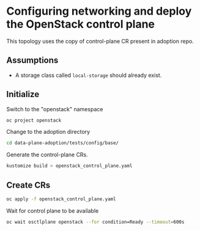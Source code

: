 # Configuring networking and deploy the OpenStack control plane
This topology uses the copy of control-plane CR present in adoption repo.

## Assumptions

- A storage class called `local-storage` should already exist.

## Initialize

Switch to the "openstack" namespace

```bash
oc project openstack
```

Change to the adoption directory

```bash
cd data-plane-adoption/tests/config/base/
```

Generate the control-plane CRs.

```bash
kustomize build > openstack_control_plane.yaml
```

## Create CRs

```bash
oc apply -f openstack_control_plane.yaml
```

Wait for control plane to be available

```bash
oc wait osctlplane openstack --for condition=Ready --timeout=600s
```
